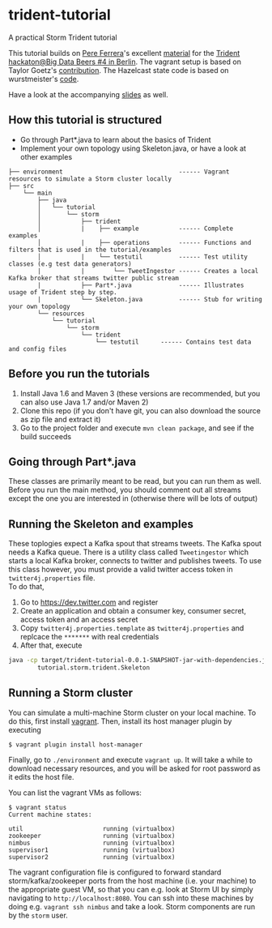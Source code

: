 trident-tutorial
================

A practical Storm Trident tutorial

This tutorial builds on [Pere Ferrera][1]'s excellent [material][2] for the [Trident hackaton@Big Data Beers #4 in Berlin][3]. The vagrant setup is based on Taylor Goetz's [contribution][6]. The Hazelcast state code is based on wurstmeister's [code][7].

[1]:https://github.com/pereferrera
[2]:https://github.com/pereferrera/trident-hackaton
[3]:http://www.meetup.com/Big-Data-Beers/events/112226662/
[6]:https://github.com/ptgoetz/storm-vagrant
[7]:https://github.com/wurstmeister/storm-kafka-0.8-plus-test

Have a look at the accompanying [slides][4] as well.

[4]:http://htmlpreview.github.io/?https://rawgithub.com/mischat/trident-tutorial/blob/master/slides/index.html#(4)

## How this tutorial is structured
* Go through Part*.java to learn about the basics of Trident
* Implement your own topology using Skeleton.java, or have a look at other examples

```
├── environment                                ------ Vagrant resources to simulate a Storm cluster locally 
├── src
    └── main
        ├── java
        │   └── tutorial
        │       └── storm
        │           ├── trident
        │           |    ├── example           ------ Complete examples
        │           |    ├── operations        ------ Functions and filters that is used in the tutorial/examples
        │           |    └── testutil          ------ Test utility classes (e.g test data generators)
        |           |        └── TweetIngestor ------ Creates a local Kafka broker that streams twitter public stream
        |           ├── Part*.java             ------ Illustrates usage of Trident step by step.
        |           └── Skeleton.java          ------ Stub for writing your own topology
        └── resources
            └── tutorial
                └── storm
                    └── trident
                        └── testutil      ------ Contains test data and config files
```


## Before you run the tutorials
 1. Install Java 1.6 and Maven 3 (these versions are recommended, but you can also use Java 1.7 and/or Maven 2) 
 2. Clone this repo (if you don't have git, you can also download the source as zip file and extract it)
 3. Go to the project folder and execute `mvn clean package`, and see if the build succeeds

## Going through Part*.java
These classes are primarily meant to be read, but you can run them as well. Before you run the main method, you should comment out all streams except the one you are interested in (otherwise there will be lots of output)

## Running the Skeleton and examples
These toplogies expect a Kafka spout that streams tweets. The Kafka spout needs a Kafka queue. There is a utility class called `Tweetingestor` which starts a local Kafka broker, connects to twitter and publishes tweets. To use this class however, you must provide a valid twitter access token in `twitter4j.properties` file.   
To do that,
 1. Go to https://dev.twitter.com and register
 2. Create an application and obtain a consumer key, consumer secret, access token and an access secret
 3. Copy `twitter4j.properties.template` as `twitter4j.properties` and replcace the `*******` with real credentials
 4. After that, execute

```bash
java -cp target/trident-tutorial-0.0.1-SNAPSHOT-jar-with-dependencies.jar \
        tutorial.storm.trident.Skeleton
```
    

## Running a Storm cluster
You can simulate a multi-machine Storm cluster on your local machine. To do this, first install [vagrant][5]. Then, install its host manager plugin by executing

```
$ vagrant plugin install host-manager
```  

Finally, go to `./environment` and execute `vagrant up`. It will take a while to download necessary resources, and you will be asked for root password as it edits the host file.

You can list the vagrant VMs as follows:
```
$ vagrant status
Current machine states:

util                      running (virtualbox)
zookeeper                 running (virtualbox)
nimbus                    running (virtualbox)
supervisor1               running (virtualbox)
supervisor2               running (virtualbox)
```

The vagrant configuration file is configured to forward standard storm/kafka/zookeeper ports from the host machine (i.e. your machine) to the appropriate guest VM, so that you can e.g. look at Storm UI by simply navigating to `http://localhost:8080`. You can ssh into these machines by doing e.g. `vagrant ssh nimbus` and take a look. Storm components are run by the `storm` user.


[5]:http://www.vagrantup.com/
